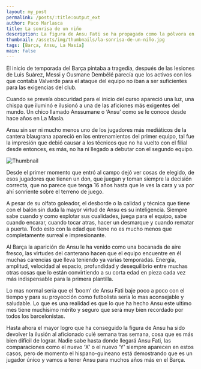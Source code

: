 ```yaml
---
layout: my_post
permalink: /posts/:title:output_ext
author: Paco Marlasca
title: La sonrisa de un niño
description: La figura de Ansu Fati se ha propagado como la pólvora en este comienzo de temporada, un chico de 16 años se ha puesto en hombros a todo un Fútbol Club Barcelona y no parece pesarle demasiado.
thumbnail: /assets/img/thumbnails/la-sonrisa-de-un-niño.jpg
tags: [Barça, Ansu, La Masía]
main: false
---
```


El inicio de temporada del Barça pintaba a tragedia, después de las lesiones de Luis Suárez, Messi y Ousmane Dembélé parecía que los activos con los que contaba Valverde para el ataque del equipo no iban a ser suficientes para las exigencias del club.

Cuando se preveía obscuridad para el inicio del curso apareció una luz, una chispa que iluminó e ilusionó a una de las aficiones más exigentes del mundo. Un chico llamado Anssumane o ‘Ansu’ como se le conoce desde hace años en La Masía.

Ansu sin ser ni mucho menos uno de los jugadores más mediáticos de la cantera blaugrana apareció en los entrenamientos del primer equipo, tal fue la impresión que debió causar a los técnicos que no ha vuelto con el filial desde entonces, es más, no ha ni llegado a debutar con el segundo equipo.

<img src="{{page.thumbnail}}" alt="Thumbnail" class="img-thumbnail blog-image box-shadow">

Desde el primer momento que entró al campo dejó ver cosas de elegido, de esos jugadores que tienen un don, que juegan y toman siempre la decisión correcta, que no parece que tenga 16 años hasta que le ves la cara y va por ahí sonriente sobre el terreno de juego.

A pesar de su olfato goleador, el desborde o la calidad y técnica que tiene con el balón sin duda la mayor virtud de Ansu es su inteligencia. Siempre sabe cuando y como explotar sus cualidades, juega para el equipo, sabe cuando encarar, cuando tocar atras, hacer un desmarque y cuando rematar a puerta. Todo esto con la edad que tiene no es mucho menos que completamente surreal e impresionante.

Al Barça la aparición de Ansu le ha venido como una bocanada de aire fresco, las virtudes del canterano hacen que el equipo encuentre en él muchas carencias que lleva teniendo ya varias temporadas. Energía, amplitud, velocidad al espacio, profundidad y desequilibrio entre muchas otras cosas que lo están convirtiendo a su corta edad en pieza cada vez más indispensable para la primera plantilla.

Lo mas normal sería que el ‘boom’ de Ansu Fati baje poco a poco con el tiempo y para su proyección como futbolista sería lo mas aconsejable y saludable. Lo que es una realidad es que lo que ha hecho Ansu este ultimo mes tiene muchísimo mérito y seguro que será muy bien recordado por todos los barcelonistas.

Hasta ahora el mayor logro que ha conseguido la figura de Ansu ha sido devolver la ilusión al aficionado culé semana tras semana, cosa que es más bien difícil de lograr. Nadie sabe hasta donde llegará Ansu Fati, las comparaciones como el nuevo ‘X’ o el nuevo ‘Y’ siempre aparecen en estos casos, pero de momento el hispano-guineano está demostrando que es un jugador único y vamos a tener Ansu para muchos años más en el Barça.